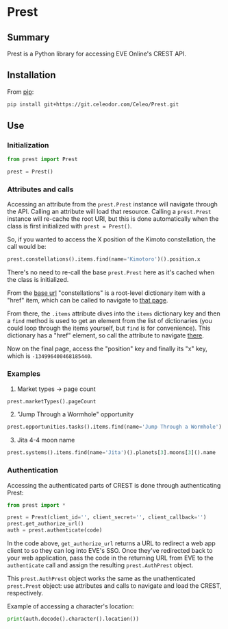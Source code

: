 # Prest

## Summary

Prest is a Python library for accessing EVE Online's CREST API.

## Installation

From [pip](https://pip.pypa.io/en/stable/):

```bash
pip install git+https://git.celeodor.com/Celeo/Prest.git
```

## Use

### Initialization

```python
from prest import Prest

prest = Prest()
```

### Attributes and calls

Accessing an attribute from the `prest.Prest` instance will navigate through the API. Calling an attribute will load that resource. Calling a `prest.Prest` instance will re-cache the root URI, but this is done automatically when the class is first initialized with `prest = Prest()`.

So, if you wanted to access the X position of the Kimoto constellation, the call would be:

```python
prest.constellations().items.find(name='Kimotoro')().position.x
```

There's no need to re-call the base `prest.Prest` here as it's cached when the class is initialized.

From the [base url](https://crest-tq.eveonline.com/) "constellations" is a root-level dictionary item with a "href" item, which can be called to navigate to [that page](https://crest-tq.eveonline.com/constellations/).

From there, the `.items` attribute dives into the `items` dictionary key and then a `find` method is used to get an element from the list of dictionaries (you could loop through the items yourself, but `find` is for convenience). This dictionary has a "href" element, so call the attribute to navigate [there](https://crest-tq.eveonline.com/constellations/20000020/).

Now on the final page, access the "position" key and finally its "x" key, which is `-134996400468185440`.

### Examples

1. Market types -> page count

```python
prest.marketTypes().pageCount
```

2. "Jump Through a Wormhole" opportunity

```python
prest.opportunities.tasks().items.find(name='Jump Through a Wormhole').description
```

3. Jita 4-4 moon name

```python
prest.systems().items.find(name='Jita')().planets[3].moons[3]().name
```

### Authentication

Accessing the authenticated parts of CREST is done through authenticating Prest:

```python
from prest import *

prest = Prest(client_id='', client_secret='', client_callback='')
prest.get_authorize_url()
auth = prest.authenticate(code)
```

In the code above, `get_authorize_url` returns a URL to redirect a web app client to so they can log into EVE's SSO. Once they've redirected back to your web application, pass the code in the returning URL from EVE to the `authenticate` call and assign the resulting `prest.AuthPrest` object.

This `prest.AuthPrest` object works the same as the unathenticated `prest.Prest` object: use attributes and calls to navigate and load the CREST, respectively.

Example of accessing a character's location:

```python
print(auth.decode().character().location())
```

